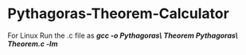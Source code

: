 # Pythagoras-Theorem-Calculator
For Linux
Run the .c file as ***gcc -o Pythagoras\ Theorem Pythagoras\ Theorem.c -lm***
